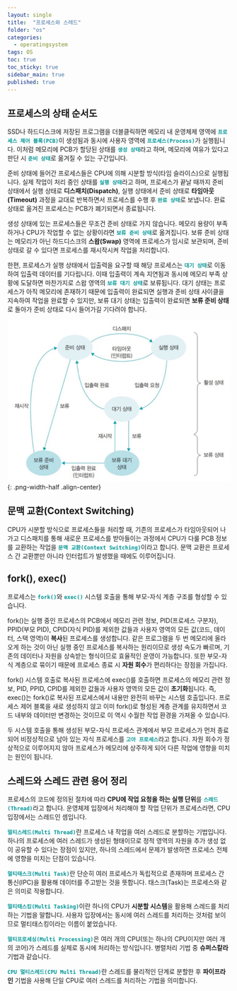 ```yaml
---
layout: single
title:  "프로세스와 스레드"
folder: "os"
categories:
  - operatingsystem
tags: OS
toc: true
toc_sticky: true
sidebar_main: true
published: true
---
```


## 프로세스의 상태 순서도
SSD나 하드디스크에 저장된 프로그램을 더블클릭하면 메모리 내 운영체제 영역에 <span style="color: rgb(3, 150, 150); font-weight: bold;">`프로세스 제어 블록(PCB)`</span>이 생성됨과 동시에 사용자 영역에 <span style="color: rgb(3, 150, 150); font-weight: bold;">`프로세스(Process)`</span>가 실행됩니다. 이처럼 메모리에 PCB가 할당된 상태를 <span style="color: rgb(3, 150, 150); font-weight: bold;">`생성 상태`</span>라고 하며, 메모리에 여유가 있다고 판단 시 <span style="color: rgb(3, 150, 150); font-weight: bold;">`준비 상태`</span>로 옮겨질 수 있는 구간입니다.

준비 상태에 들어간 프로세스들은 CPU에 의해 시분할 방식(타임 슬라이스)으로 실행됩니다. 실제 작업이 처리 중인 상태를 <span style="color: rgb(3, 150, 150); font-weight: bold;">`실행 상태`</span>라고 하며, 프로세스가 끝날 때까지 준비 상태에서 실행 상태로 **디스패치(Dispatch)**, 실행 상태에서 준비 상태로 **타임아웃(Timeout)** 과정을 교대로 반복하면서 프로세스를 수행 후 <span style="color: rgb(3, 150, 150); font-weight: bold;">`완료 상태`</span>로 보냅니다. 완료 상태로 옮겨진 프로세스는 PCB가 폐기되면서 종료됩니다.

생성 상태에 있는 프로세스들은 무조건 준비 상태로 가지 않습니다. 메모리 용량이 부족하거나 CPU가 작업할 수 없는 상황이라면 <span style="color: rgb(3, 150, 150); font-weight: bold;">`보류 준비 상태`</span>로 옮겨집니다. 보류 준비 상태는 메모리가 아닌 하드디스크의 **스왑(Swap)** 영역에 프로세스가 임시로 보관되며, 준비 상태로 갈 수 있다면 프로세스를 재시작시켜 작업을 처리합니다.

한편, 프로세스가 실행 상태에서 입출력을 요구할 때 해당 프로세스는 <span style="color: rgb(3, 150, 150); font-weight: bold;">`대기 상태`</span>로 이동하여 입출력 데이터를 기다립니다. 이때 입출력이 계속 지연됨과 동시에 메모리 부족 상황에 도달하면 마찬가지로 스왑 영역의 <span style="color: rgb(3, 150, 150); font-weight: bold;">`보류 대기 상태`</span>로 보류됩니다. 대기 상태는 프로세스가 아직 메모리에 존재하기 때문에 입출력이 완료되면 실행과 준비 상태 사이클을 지속하여 작업을 완료할 수 있지만, 보류 대기 상태는 입출력이 완료되면 **보류 준비 상태**로 돌아가 준비 상태로 다시 들어가길 기다려야 합니다.

![png](/assets/os/process_state.png){: .png-width-half .align-center}


## 문맥 교환(Context Switching)
CPU가 시분할 방식으로 프로세스들을 처리할 때, 기존의 프로세스가 타임아웃되어 나가고 디스패치를 통해 새로운 프로세스를 받아들이는 과정에서 CPU가 다룰 PCB 정보를 교환하는 작업을 <span style="color: rgb(3, 150, 150); font-weight: bold;">`문맥 교환(Context Switching)`</span>이라고 합니다. 문맥 교환은 프로세스 간 교환뿐만 아니라 인터럽트가 발생했을 때에도 이루어집니다.

## fork(), exec()
프로세스는 <span style="color: rgb(3, 150, 150); font-weight: bold;">`fork()`</span>와 <span style="color: rgb(3, 150, 150); font-weight: bold;">`exec()`</span> 시스템 호출을 통해 부모-자식 계층 구조를 형성할 수 있습니다.

fork()는 실행 중인 프로세스의 PCB에서 메모리 관련 정보, PID(프로세스 구분자), PPID(부모 PID), CPID(자식 PID)를 제외한 값들과 사용자 영역의 모든 값(코드, 데이터, 스택 영역)이 **복사**된 프로세스를 생성합니다. 같은 프로그램을 두 번 메모리에 올라오게 하는 것이 아닌 실행 중인 프로세스를 복사하는 원리이므로 생성 속도가 빠르며, 기존의 데이터나 자원을 상속받는 형식이므로 효율적인 운영이 가능합니다. 또한 부모-자식 계층으로 묶이기 때문에 프로세스 종료 시 **자원 회수**가 편리하다는 장점을 가집니다.

fork() 시스템 호출로 복사된 프로세스에 exec()를 호출하면 프로세스의 메모리 관련 정보, PID, PPID, CPID를 제외한 값들과 사용자 영역의 모든 값이 **초기화**됩니다. 즉, exec()는 fork()로 복사된 프로세스에서 내용만 완전히 바꾸는 시스템 호출입니다. 프로세스 제어 블록을 새로 생성하지 않고 이미 fork()로 형성된 계층 관계를 유지하면서 코드 내부와 데이터만 변경하는 것이므로 이 역시 수월한 작업 환경을 가져올 수 있습니다.

두 시스템 호출을 통해 생성된 부모-자식 프로세스 관계에서 부모 프로세스가 먼저 종료되어 비정상적으로 남아 있는 자식 프로세스를 <span style="color: rgb(3, 150, 150); font-weight: bold;">`고아 프로세스`</span>라고 합니다. 자원 회수가 정상적으로 이루어지지 않아 프로세스가 메모리에 상주하게 되어 다른 작업에 영향을 미치는 원인이 됩니다.

## 스레드와 스레드 관련 용어 정리
프로세스의 코드에 정의된 절차에 따라 **CPU에 작업 요청을 하는 실행 단위**를 <span style="color: rgb(3, 150, 150); font-weight: bold;">`스레드(Thread)`</span>라고 합니다. 운영체제 입장에서 처리해야 할 작업 단위가 프로세스라면, CPU 입장에서는 스레드인 셈입니다.

<span style="color: rgb(3, 150, 150); font-weight: bold;">`멀티스레드(Multi Thread)`</span>란 프로세스 내 작업을 여러 스레드로 분할하는 기법입니다. 하나의 프로세스에 여러 스레드가 생성된 형태이므로 정적 영역의 자원을 추가 생성 없이 공유할 수 있다는 장점이 있지만, 하나의 스레드에서 문제가 발생하면 프로세스 전체에 영향을 미치는 단점이 있습니다.

<span style="color: rgb(3, 150, 150); font-weight: bold;">`멀티태스크(Multi Task)`</span>란 단순히 여러 프로세스가 독립적으로 존재하며 프로세스 간 통신(IPC)을 활용해 데이터를 주고받는 것을 뜻합니다. 태스크(Task)는 프로세스와 같은 의미로 작용합니다.

<span style="color: rgb(3, 150, 150); font-weight: bold;">`멀티태스킹(Multi Tasking)`</span>이란 하나의 CPU가 **시분할 시스템**을 활용해 스레드를 처리하는 기법을 말합니다. 사용자 입장에서는 동시에 여러 스레드를 처리하는 것처럼 보이므로 멀티태스킹이라는 이름이 붙었습니다.

<span style="color: rgb(3, 150, 150); font-weight: bold;">`멀티프로세싱(Multi Processing)`</span>은 여러 개의 CPU(또는 하나의 CPU이지만 여러 개의 코어)가 스레드를 실제로 동시에 처리하는 방식입니다. 병렬처리 기법 중 **슈퍼스칼라** 기법과 같습니다.

<span style="color: rgb(3, 150, 150); font-weight: bold;">`CPU 멀티스레드(CPU Multi Thread)`</span>란 스레드를 물리적인 단계로 분할한 후 **파이프라인** 기법을 사용해 단일 CPU로 여러 스레드를 처리하는 기법을 의미합니다.